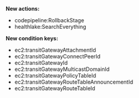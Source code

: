**New actions:**

- codepipeline:RollbackStage
- healthlake:SearchEverything

**New condition keys:**

- ec2:transitGatewayAttachmentId
- ec2:transitGatewayConnectPeerId
- ec2:transitGatewayId
- ec2:transitGatewayMulticastDomainId
- ec2:transitGatewayPolicyTableId
- ec2:transitGatewayRouteTableAnnouncementId
- ec2:transitGatewayRouteTableId
